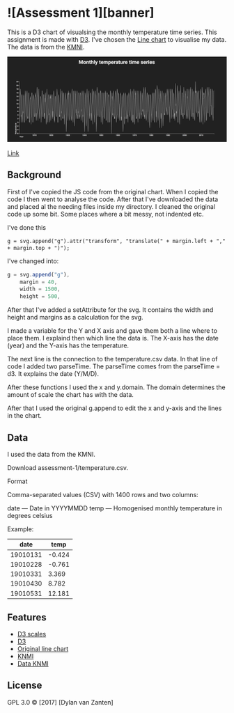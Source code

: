# ![Assessment 1][banner]

This is a D3 chart of visualsing the monthly temperature time series. This assignment is made with [D3](https://d3js.org/). I've chosen the [Line chart](https://bl.ocks.org/mbostock/3883245) to visualise my data. The data is from the [KMNI](https://www.knmi.nl/kennis-en-datacentrum/achtergrond/gehomogeniseerde-reeks-maandtemperaturen-de-bilt).

![Final version](preview.png)

[Link](https://dylanvanzanten.github.io/fe3-assessment-1/)

## Background

First of I've copied the JS code from the original chart. When I copied the code I then went to analyse the code. After that I've downloaded the data and placed al the needing files inside my directory. I cleaned the original code up some bit. Some places where a bit messy, not indented etc.

I've done this 
```
g = svg.append("g").attr("transform", "translate(" + margin.left + "," + margin.top + ")");
``` 

I've changed into:
```javascript
g = svg.append("g"),
    margin = 40,
    width = 1500,
    height = 500,
```

After that I've added a setAttribute for the svg. It contains the width and height and margins as a calculation for the svg.

I made a variable for the Y and X axis and gave them both a line where to place them. I explaind then which line the data is. The X-axis has the date (year) and the Y-axis has the temperature.

The next line is the connection to the temperature.csv data. In that line of code I added two parseTime. The parseTime comes from the parseTime = d3. It explains the date (Y/M/D).

After these functions I used the x and y.domain. The domain determines the amount of scale the chart has with the data.

After that I used the original g.append to edit the x and y-axis and the lines in the chart.

## Data

I used the data from the KMNI.

Download assessment-1/temperature.csv.

Format

Comma-separated values (CSV) with 1400 rows and two columns:

date — Date in YYYYMMDD
temp — Homogenised monthly temperature in degrees celsius

Example:

| date          | temp          |
| ------------- | ------------- |
| 19010131      | -0.424        | 
| 19010228      | -0.761        |
| 19010331      | 3.369         |
| 19010430      | 8.782         |
| 19010531      | 12.181        |

## Features

* [D3 scales](https://www.dashingd3js.com/d3js-scales)
* [D3](https://d3js.org/)
* [Original line chart](https://bl.ocks.org/mbostock/3883245)
* [KNMI](https://www.knmi.nl/kennis-en-datacentrum/achtergrond/gehomogeniseerde-reeks-maandtemperaturen-de-bilt)
* [Data KNMI](https://github.com/cmda-fe3/course-17-18/blob/master/assessment-1/temperature.csv)

## License

GPL 3.0 © [2017] [Dylan van Zanten]
